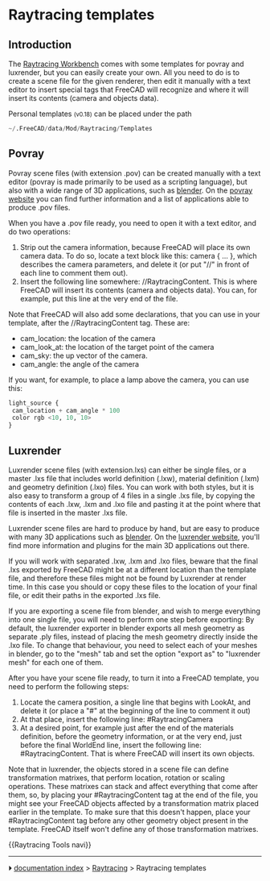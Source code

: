 # Raytracing templates
## Introduction

The [Raytracing Workbench](Raytracing_Workbench.md) comes with some templates for povray and luxrender, but you can easily create your own. All you need to do is to create a scene file for the given renderer, then edit it manually with a text editor to insert special tags that FreeCAD will recognize and where it will insert its contents (camera and objects data).

Personal templates <small>(v0.18)</small>  can be placed under the path

 
```python
~/.FreeCAD/data/Mod/Raytracing/Templates
```

## Povray

Povray scene files (with extension .pov) can be created manually with a text editor (povray is made primarily to be used as a scripting language), but also with a wide range of 3D applications, such as [blender](http://www.blender.org). On the [povray website](http://www.povray.org/) you can find further information and a list of applications able to produce .pov files.

When you have a .pov file ready, you need to open it with a text editor, and do two operations:

1.  Strip out the camera information, because FreeCAD will place its own camera data. To do so, locate a text block like this: camera { ... }, which describes the camera parameters, and delete it (or put \"//\" in front of each line to comment them out).
2.  Insert the following line somewhere: //RaytracingContent. This is where FreeCAD will insert its contents (camera and objects data). You can, for example, put this line at the very end of the file.

Note that FreeCAD will also add some declarations, that you can use in your template, after the //RaytracingContent tag. These are:

-   cam_location: the location of the camera
-   cam_look_at: the location of the target point of the camera
-   cam_sky: the up vector of the camera.
-   cam_angle: the angle of the camera

If you want, for example, to place a lamp above the camera, you can use this:  
```python
light_source {
 cam_location + cam_angle * 100
 color rgb <10, 10, 10>
}
```

## Luxrender

Luxrender scene files (with extension.lxs) can either be single files, or a master .lxs file that includes world definition (.lxw), material definition (.lxm) and geometry definition (.lxo) files. You can work with both styles, but it is also easy to transform a group of 4 files in a single .lxs file, by copying the contents of each .lxw, .lxm and .lxo file and pasting it at the point where that file is inserted in the master .lxs file.

Luxrender scene files are hard to produce by hand, but are easy to produce with many 3D applications such as [blender](http://www.blender.org). On the [luxrender website](http://www.luxrender.net), you\'ll find more information and plugins for the main 3D applications out there.

If you will work with separated .lxw, .lxm and .lxo files, beware that the final .lxs exported by FreeCAD might be at a different location than the template file, and therefore these files might not be found by Luxrender at render time. In this case you should or copy these files to the location of your final file, or edit their paths in the exported .lxs file.

If you are exporting a scene file from blender, and wish to merge everything into one single file, you will need to perform one step before exporting: By default, the luxrender exporter in blender exports all mesh geometry as separate .ply files, instead of placing the mesh geometry directly inside the .lxo file. To change that behaviour, you need to select each of your meshes in blender, go to the \"mesh\" tab and set the option \"export as\" to \"luxrender mesh\" for each one of them.

After you have your scene file ready, to turn it into a FreeCAD template, you need to perform the following steps:

1.  Locate the camera position, a single line that begins with LookAt, and delete it (or place a \"#\" at the beginning of the line to comment it out)
2.  At that place, insert the following line: #RaytracingCamera
3.  At a desired point, for example just after the end of the materials definition, before the geometry information, or at the very end, just before the final WorldEnd line, insert the following line: #RaytracingContent. That is where FreeCAD will insert its own objects.

Note that in luxrender, the objects stored in a scene file can define transformation matrixes, that perform location, rotation or scaling operations. These matrixes can stack and affect everything that come after them, so, by placing your #RaytracingContent tag at the end of the file, you might see your FreeCAD objects affected by a transformation matrix placed earlier in the template. To make sure that this doesn\'t happen, place your #RaytracingContent tag before any other geometry object present in the template. FreeCAD itself won\'t define any of those transformation matrixes.


{{Raytracing Tools navi}}



---
⏵ [documentation index](../README.md) > [Raytracing](Category_Raytracing.md) > Raytracing templates
